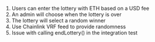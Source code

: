 1. Users can enter the lottery with ETH based on a USD fee
2. An admin will choose when the lottery is over
3. The lottery will select a random winner
4. Use Chainlink VRF feed to provide randomness
5. Issue with calling endLottery() in the integration test
